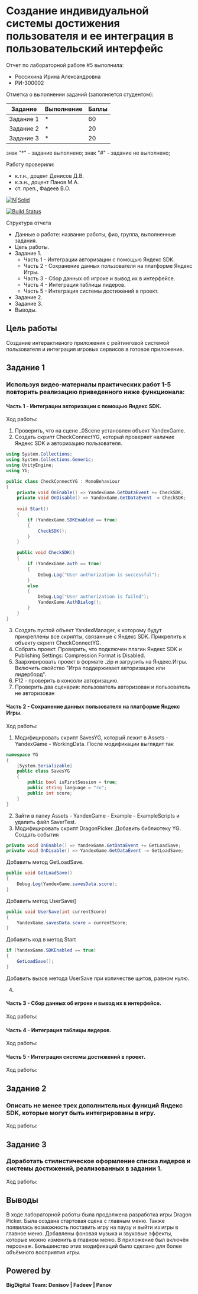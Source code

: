# Создание индивидуальной системы достижения пользователя и ее интеграция в пользовательский интерфейс
Отчет по лабораторной работе #5 выполнила:
- Россихина Ирина Александровна
- РИ-300002

Отметка о выполнении заданий (заполняется студентом):

| Задание | Выполнение | Баллы |
| ------ | ------ | ------ |
| Задание 1 | * | 60 |
| Задание 2 | * | 20 |
| Задание 3 | * | 20 |

знак "*" - задание выполнено; знак "#" - задание не выполнено;

Работу проверили:
- к.т.н., доцент Денисов Д.В.
- к.э.н., доцент Панов М.А.
- ст. преп., Фадеев В.О.

[![N|Solid](https://cldup.com/dTxpPi9lDf.thumb.png)](https://nodesource.com/products/nsolid)

[![Build Status](https://travis-ci.org/joemccann/dillinger.svg?branch=master)](https://travis-ci.org/joemccann/dillinger)

Структура отчета

- Данные о работе: название работы, фио, группа, выполненные задания.
- Цель работы.
- Задание 1.
  - Часть 1 - Интеграции авторизации с помощью Яндекс SDK.
  - Часть 2 - Сохранение данных пользователя на платформе Яндекс Игры.
  - Часть 3 - Сбор данных об игроке и вывод их в интерфейсе.
  - Часть 4 - Интеграция таблицы лидеров.
  - Часть 5 - Интеграция системы достижений в проект.
- Задание 2.
- Задание 3.
- Выводы.

## Цель работы
Cоздание интерактивного приложения с рейтинговой системой пользователя и интеграция игровых сервисов в готовое приложение.

## Задание 1
### Используя видео-материалы практических работ 1-5 повторить реализацию приведенного ниже функционала:
#### Часть 1 - Интеграции авторизации с помощью Яндекс SDK.
Ход работы:
1. Проверить, что на сцене _0Scene установлен объект YandexGame.
2. Создать скрипт CheckConnectYG, который проверяет наличие Яндекс SDK и авторизацию пользователя.

```c#
using System.Collections;
using System.Collections.Generic;
using UnityEngine;
using YG;

public class CheckConnectYG : MonoBehaviour
{
    private void OnEnable() => YandexGame.GetDataEvent += CheckSDK;
    private void OnDisable() => YandexGame.GetDataEvent -= CheckSDK;
    
    void Start()
    {
        if (YandexGame.SDKEnabled == true)
        {
            CheckSDK();
        }
    }

    public void CheckSDK()
    {
        if (YandexGame.auth == true)
        {
            Debug.Log("User authorization is successful");
        }
        else
        {
            Debug.Log("User authorization is failed");
            YandexGame.AuthDialog();
        }
    }
}
```
3. Создать пустой объект YandexManager, к которому будут прикреплены все скрипты, связанные с Яндекс SDK. Прикрепить к объекту скрипт CheckConnectYG.
4. Собрать проект. Проверить, что подключен плагин Яндекс SDK и Publishing Settings: Compression Format is Disabled.
5. Заархивировать проект в формате .zip и загрузить на Яндекс.Игры. Включить свойство "Игра поддерживает авторизацию или лидерборд".
6. F12 - проверить в консоли авторизацию.
7. Проверить два сценария: пользователь авторизован и пользователь не авторизован



#### Часть 2 - Сохранение данных пользователя на платформе Яндекс Игры.
Ход работы:
1. Модифицировать скрипт SavesYG, который лежит в Assets - YandexGame - WorkingData. После модификации выглядит так

```c#
namespace YG
{
    [System.Serializable]
    public class SavesYG
    {
        public bool isFirstSession = true;
        public string language = "ru";
        public int score;
    }
}
```

2. Зайти в папку Assets - YandexGame - Example - ExampleScripts и удалить файл SaverTest.
3. Модифицировать скрипт DragonPicker. Добавить библиотеку YG. Создать события

```c#
private void OnEnable() => YandexGame.GetDataEvent += GetLoadSave;
private void OnDisable() => YandexGame.GetDataEvent -= GetLoadSave;
```

Добавить метод GetLoadSave.

```c#
public void GetLoadSave()
{
    Debug.Log(YandexGame.savesData.score);
}
```

Добавить метод UserSave()

```c#
public void UserSave(int currentScore)
{
    YandexGame.savesData.score = currentScore;
}
```

Добавить код в метод Start

```c#
if (YandexGame.SDKEnabled == true)
{
    GetLoadSave();
}
```

Добавить вызов метода UserSave при количестве щитов, равном нулю.

4.

#### Часть 3 - Сбор данных об игроке и вывод их в интерфейсе.
Ход работы:



#### Часть 4 - Интеграция таблицы лидеров.
Ход работы:



#### Часть 5 - Интеграция системы достижений в проект.
Ход работы:


## Задание 2
### Описать не менее трех дополнительных функций Яндекс SDK, которые могут быть интегрированы в игру.
Ход работы:

## Задание 3
### Доработать стилистическое оформление списка лидеров и системы достижений, реализованных в задании 1.
Ход работы:


 
## Выводы
В ходе лабораторной работы была продолжена разработка игры Dragon Picker. Была создана стартовая сцена с главным меню. Также появилась возможность поставить игру на паузу и выйти из игры в главное меню. Добавлены фоновая музыка и звуковые эффекты, которые можно изменить в главном меню. В приложение был включён персонаж. Большинство этих модификаций было сделано для более объёмного восприятия игры.


## Powered by

**BigDigital Team: Denisov | Fadeev | Panov**

